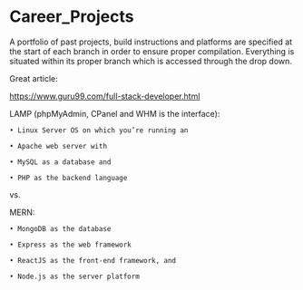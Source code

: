 # Career_Projects
A portfolio of past projects, build instructions and platforms are specified at the start of each branch in order to ensure proper compilation.  Everything is situated within its proper branch which is accessed through the drop down.   


Great article:

https://www.guru99.com/full-stack-developer.html

LAMP (phpMyAdmin, CPanel and WHM is the interface):
    
    • Linux Server OS on which you’re running an
    
    • Apache web server with
    
    • MySQL as a database and
    
    • PHP as the backend language

vs.

MERN:

    • MongoDB as the database
    
    • Express as the web framework
    
    • ReactJS as the front-end framework, and
    
    • Node.js as the server platform
